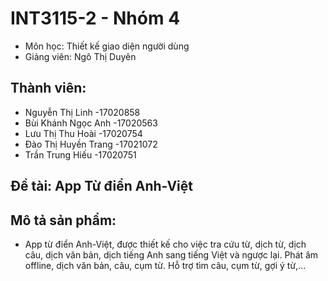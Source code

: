 # INT3115-2 - Nhóm 4
* Môn học: Thiết kế giao diện người dùng
* Giảng viên: Ngô Thị Duyên
## Thành viên:
  * Nguyễn Thị Linh       -17020858
  * Bùi Khánh Ngọc Anh    -17020563
  * Lưu Thị Thu Hoài      -17020754
  * Đào Thị Huyền Trang   -17021072
  * Trần Trung Hiếu       -17020751
## Đề tài: App Từ điển Anh-Việt
## Mô tả sản phẩm:
  * App từ điển Anh-Việt, được thiết kế cho việc tra cứu từ, dịch từ, dịch câu, dịch văn bản, dịch tiếng Anh sang tiếng Việt và ngược lại. Phát âm offline, dịch văn bản, câu, cụm từ.
Hỗ trợ tìm câu, cụm từ, gợi ý từ,...
